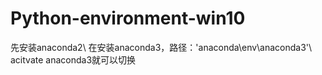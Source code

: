 # Python-environment-win10
先安装anaconda2\\
在安装anaconda3，路径：'anaconda\env\anaconda3'\\
acitvate anaconda3就可以切换 
